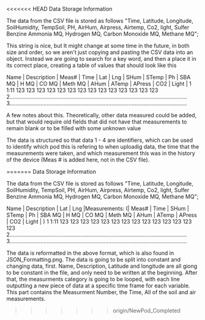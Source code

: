 <<<<<<< HEAD
Data Storage Information

The data from the CSV file is stored as follows 
"Time, Latitude, Longitude, SoilHumidity, TempSoil, PH, AirHum, Airpress, Airtemp, Co2, light, Sulfer Benzine Ammonia MQ, Hydrogen MQ, Carbon Monoxide MQ, Methane MQ";

This string is nice, but It might change at some time in the future, in both size and order, so we aren't just copying and pasting the CSV data into an object. Instead we are going to search for a key word, and then a place it in its correct place, creating a table of values that should look like this

Name | Description | Meas# | Time | Lat | Lng | SHum | STemp | Ph | SBA MQ | H MQ | CO MQ | Meth MQ | AHum | ATemp | APress | CO2 | Light | 
  1     1:11   123   123   123     123    123    123    123     123      123      123    123      123    123    123   
  2...................................................................................................................
  3...................................................................................................................

  A few notes about this. Theoretically, other data measured could be added, but that would require old fields that did not have that measurements to remain blank or to be filled with some unknown value

  The data is structured so that data 1 - 4 are identifiers, which can be used to identify which pod this is refering to when uploadig data, the time that the measurements were taken, and which measurement this was in the history of the device (Meas # is added here, not in the CSV file). 








=======
Data Storage Information

The data from the CSV file is stored as follows 
"Time, Latitude, Longitude, SoilHumidity, TempSoil, PH, AirHum, Airpress, Airtemp, Co2, light, Sulfer Benzine Ammonia MQ, Hydrogen MQ, Carbon Monoxide MQ, Methane MQ";


Name | Description | Lat | Lng |Measurements: (| Meas# | Time | SHum | STemp | Ph | SBA MQ | H MQ | CO MQ | Meth MQ | AHum | ATemp | APress | CO2 | Light | )
  1     1:11   123   123   123     123    123    123    123     123      123      123    123      123    123    123   
  2...................................................................................................................
  3...................................................................................................................

The data is reformatted in the above format, which is also found in JSON_Formatting.png. The data is going to be split into constant and changing data, first. Name, Description, Latitude and longitude are all giong to be constant in the file, and only need to be written at the beginning. After that, the measurments category is going to be looped, with each line outputting a new piece of data at a specific time frame for each variable. This part contains the Measurment Number, the Time, All of the soil and air measurements. 







>>>>>>> origin/NewPod_Completed
  